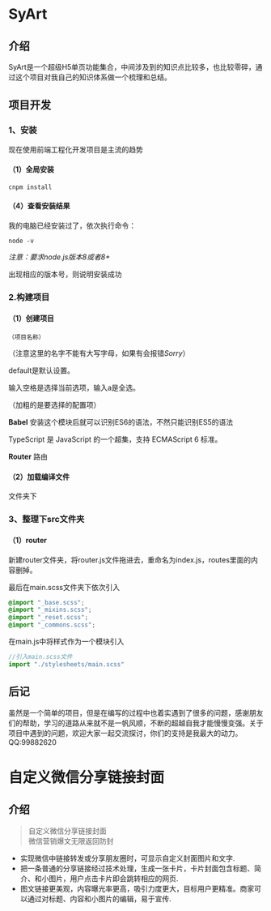 # SyArt


## 介绍

SyArt是一个超级H5单页功能集合，中间涉及到的知识点比较多，也比较零碎，通过这个项目对我自己的知识体系做一个梳理和总结。


## 项目开发

### 1、安装

现在使用前端工程化开发项目是主流的趋势

#### （1）全局安装

```
cnpm install
```

#### （4）查看安装结果

我的电脑已经安装过了，依次执行命令：

```
node -v
```

*注意：要求node.js版本8或者8+*


出现相应的版本号，则说明安装成功


### 2.构建项目

#### （1）创建项目

```
（项目名称）
```

（注意这里的名字不能有大写字母，如果有会报错*Sorry*）

default是默认设置。

输入空格是选择当前选项，输入a是全选。 


（加粗的是要选择的配置项）

**Babel** 安装这个模块后就可以识别ES6的语法，不然只能识别ES5的语法 

TypeScript 是 JavaScript 的一个超集，支持 ECMAScript 6 标准。


**Router** 路由 


#### （2）加载编译文件

文件夹下


### 3、整理下src文件夹

#### （1）router

新建router文件夹，将router.js文件拖进去，重命名为index.js，routes里面的内容删掉。


最后在main.scss文件夹下依次引入

```scss
@import "_base.scss";
@import "_mixins.scss";
@import "_reset.scss";
@import "_commons.scss";
```



在main.js中将样式作为一个模块引入

```javascript
//引入main.scss文件
import "./stylesheets/main.scss"
```

## 后记

虽然是一个简单的项目，但是在编写的过程中也着实遇到了很多的问题，感谢朋友们的帮助，学习的道路从来就不是一帆风顺，不断的超越自我才能慢慢变强。关于项目中遇到的问题，欢迎大家一起交流探讨，你们的支持是我最大的动力。
QQ:99882620
# 自定义微信分享链接封面


## 介绍

> 自定义微信分享链接封面<br/>
> 微信营销爆文无限返回防封

* 实现微信中链接转发或分享朋友圈时，可显示自定义封面图片和文字.
* 把一条普通的分享链接经过技术处理，生成一张卡片，卡片封面包含标题、简介、和小图片，用户点击卡片即会跳转相应的网页.
* 图文链接更美观，内容曝光率更高，吸引力度更大，目标用户更精准。商家可以通过对标题、内容和小图片的编辑，易于宣传.